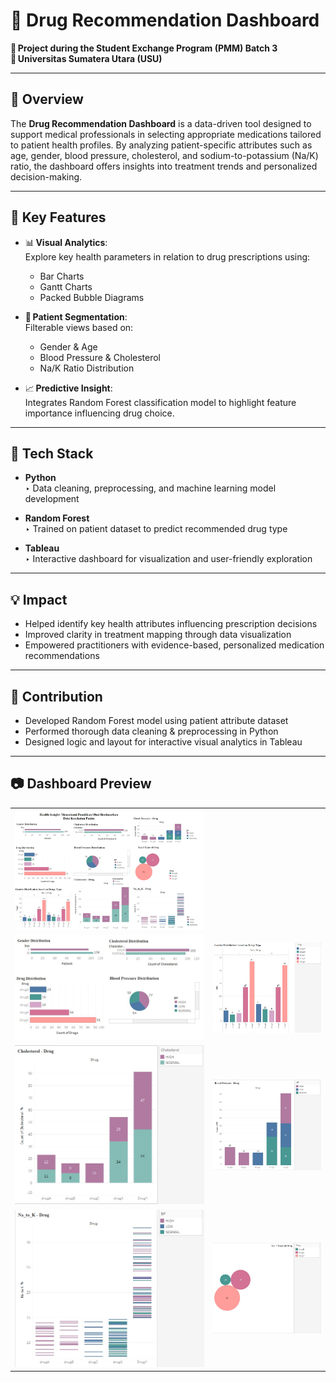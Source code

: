 # 💊 Drug Recommendation Dashboard

📍 **Project during the Student Exchange Program (PMM) Batch 3**  
📍 **Universitas Sumatera Utara (USU)**  

---

## 📌 Overview

The **Drug Recommendation Dashboard** is a data-driven tool designed to support medical professionals in selecting appropriate medications tailored to patient health profiles. By analyzing patient-specific attributes such as age, gender, blood pressure, cholesterol, and sodium-to-potassium (Na/K) ratio, the dashboard offers insights into treatment trends and personalized decision-making.

---

## 🧠 Key Features

- 📊 **Visual Analytics**:  
  Explore key health parameters in relation to drug prescriptions using:
  - Bar Charts
  - Gantt Charts
  - Packed Bubble Diagrams

- 🧬 **Patient Segmentation**:  
  Filterable views based on:
  - Gender & Age  
  - Blood Pressure & Cholesterol  
  - Na/K Ratio Distribution

- 📈 **Predictive Insight**:  
  Integrates Random Forest classification model to highlight feature importance influencing drug choice.

---

## 🔧 Tech Stack

- **Python**  
  ‣ Data cleaning, preprocessing, and machine learning model development

- **Random Forest**  
  ‣ Trained on patient dataset to predict recommended drug type

- **Tableau**  
  ‣ Interactive dashboard for visualization and user-friendly exploration

---

## 💡 Impact

- Helped identify key health attributes influencing prescription decisions
- Improved clarity in treatment mapping through data visualization
- Empowered practitioners with evidence-based, personalized medication recommendations

---

## 🧪 Contribution

- Developed Random Forest model using patient attribute dataset
- Performed thorough data cleaning & preprocessing in Python
- Designed logic and layout for interactive visual analytics in Tableau

---

## 📷 Dashboard Preview

<table>
  <td align="center">
      <img src="https://github.com/channaabds/Drug-Recommendation-Dashboard/blob/main/0.jpg?raw=true" width="700"/>
    </td>
  <tr>
    <td align="center">
      <img src="https://github.com/channaabds/Drug-Recommendation-Dashboard/blob/main/0%20(1).jpg?raw=true" width="400"/>
    </td>
    <td align="center">
      <img src="https://github.com/channaabds/Drug-Recommendation-Dashboard/blob/main/0%20(2).jpg?raw=true" width="400"/>
    </td>
  </tr>
  <tr>
    <td align="center">
      <img src="https://github.com/channaabds/Drug-Recommendation-Dashboard/blob/main/0%20(3).jpg?raw=true" width="400"/>
    </td>
    <td align="center">
      <img src="https://github.com/channaabds/Drug-Recommendation-Dashboard/blob/main/0%20(4).jpg?raw=true" width="400"/>
    </td>
  </tr>
  <tr>
    <td align="center">
      <img src="https://github.com/channaabds/Drug-Recommendation-Dashboard/blob/main/0%20(5).jpg?raw=true" width="400"/>
    </td>
    <td align="center">
      <img src="https://github.com/channaabds/Drug-Recommendation-Dashboard/blob/main/0%20(6).jpg?raw=true" width="400"/>
    </td>
  </tr>
</table>
